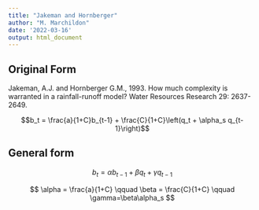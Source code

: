 ```yaml
---
title: "Jakeman and Hornberger"
author: "M. Marchildon"
date: '2022-03-16'
output: html_document
---
```



## Original Form
Jakeman, A.J. and Hornberger G.M., 1993. How much complexity is warranted in a rainfall-runoff model? Water Resources Research 29: 2637-2649.

$$b_t = \frac{a}{1+C}b_{t-1} + \frac{C}{1+C}\left(q_t + \alpha_s q_{t-1}\right)$$	

## General form

$$
  b_t = \alpha b_{t-1} + \beta q_t + \gamma q_{t-1}
$$

$$
\alpha = \frac{a}{1+C} \qquad \beta = \frac{C}{1+C} \qquad \gamma=\beta\alpha_s
$$